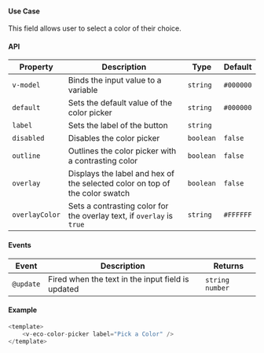 #### Use Case

This field allows user to select a color of their choice.

#### API

| Property       | Description                                                                 | Type      | Default   |
| -------------- | --------------------------------------------------------------------------- | --------- | --------- |
| `v-model`      | Binds the input value to a variable                                         | `string`  | `#000000` |
| `default`      | Sets the default value of the color picker                                  | `string`  | `#000000` |
| `label`        | Sets the label of the button                                                | `string`  |           |
| `disabled`     | Disables the color picker                                                   | `boolean` | `false`   |
| `outline`      | Outlines the color picker with a contrasting color                          | `boolean` | `false`   |
| `overlay`      | Displays the label and hex of the selected color on top of the color swatch | `boolean` | `false`   |
| `overlayColor` | Sets a contrasting color for the overlay text, if `overlay` is `true`       | `string`  | `#FFFFFF` |

#### Events

| Event     | Description                                       | Returns           |
| --------- | ------------------------------------------------- | ----------------- |
| `@update` | Fired when the text in the input field is updated | `string` `number` |

#### Example

```js
<template>
	<v-eco-color-picker label="Pick a Color" />
</template>
```
